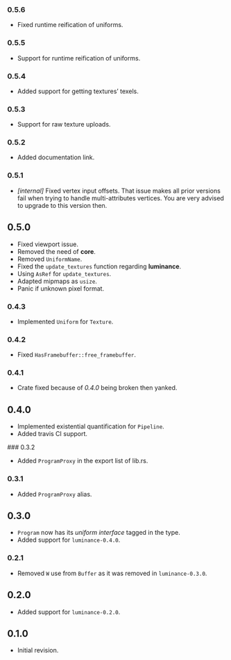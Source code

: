 ### 0.5.6

- Fixed runtime reification of uniforms.

### 0.5.5

- Support for runtime reification of uniforms.

### 0.5.4

- Added support for getting textures’ texels.

### 0.5.3

- Support for raw texture uploads.

### 0.5.2

- Added documentation link.

### 0.5.1

- *[internal]* Fixed vertex input offsets. That issue makes all prior versions fail when trying to
  handle multi-attributes vertices. You are very advised to upgrade to this version then.

## 0.5.0

- Fixed viewport issue.
- Removed the need of **core**.
- Removed `UniformName`.
- Fixed the `update_textures` function regarding **luminance**.
- Using `AsRef` for `update_textures`.
- Adapted mipmaps as `usize`.
- Panic if unknown pixel format.

### 0.4.3

- Implemented `Uniform` for `Texture`.

### 0.4.2

- Fixed `HasFramebuffer::free_framebuffer`.

### 0.4.1

- Crate fixed because of *0.4.0* being broken then yanked.

## 0.4.0

- Implemented existential quantification for `Pipeline`.
- Added travis CI support.

### 0.3.2

- Added `ProgramProxy` in the export list of lib.rs.

### 0.3.1

- Added `ProgramProxy` alias.

## 0.3.0

- `Program` now has its *uniform interface* tagged in the type.
- Added support for `luminance-0.4.0`.

### 0.2.1

- Removed `W` use from `Buffer` as it was removed in `luminance-0.3.0`.

## 0.2.0

- Added support for `luminance-0.2.0`.

## 0.1.0

- Initial revision.
